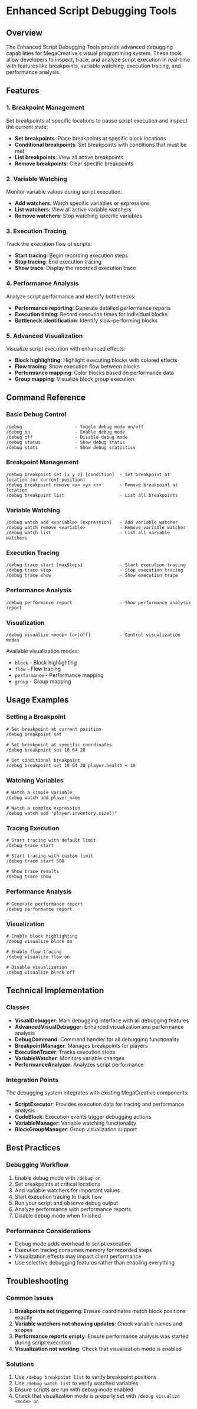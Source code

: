 # Enhanced Script Debugging Tools

## Overview

The Enhanced Script Debugging Tools provide advanced debugging capabilities for MegaCreative's visual programming system. These tools allow developers to inspect, trace, and analyze script execution in real-time with features like breakpoints, variable watching, execution tracing, and performance analysis.

## Features

### 1. Breakpoint Management

Set breakpoints at specific locations to pause script execution and inspect the current state:

- **Set breakpoints**: Place breakpoints at specific block locations
- **Conditional breakpoints**: Set breakpoints with conditions that must be met
- **List breakpoints**: View all active breakpoints
- **Remove breakpoints**: Clear specific breakpoints

### 2. Variable Watching

Monitor variable values during script execution:

- **Add watchers**: Watch specific variables or expressions
- **List watchers**: View all active variable watchers
- **Remove watchers**: Stop watching specific variables

### 3. Execution Tracing

Track the execution flow of scripts:

- **Start tracing**: Begin recording execution steps
- **Stop tracing**: End execution tracing
- **Show trace**: Display the recorded execution trace

### 4. Performance Analysis

Analyze script performance and identify bottlenecks:

- **Performance reporting**: Generate detailed performance reports
- **Execution timing**: Record execution times for individual blocks
- **Bottleneck identification**: Identify slow-performing blocks

### 5. Advanced Visualization

Visualize script execution with enhanced effects:

- **Block highlighting**: Highlight executing blocks with colored effects
- **Flow tracing**: Show execution flow between blocks
- **Performance mapping**: Color blocks based on performance data
- **Group mapping**: Visualize block group execution

## Command Reference

### Basic Debug Control

```
/debug                    - Toggle debug mode on/off
/debug on                 - Enable debug mode
/debug off                - Disable debug mode
/debug status             - Show debug status
/debug stats              - Show debug statistics
```

### Breakpoint Management

```
/debug breakpoint set [x y z] [condition]  - Set breakpoint at location (or current position)
/debug breakpoint remove <x> <y> <z>       - Remove breakpoint at location
/debug breakpoint list                     - List all breakpoints
```

### Variable Watching

```
/debug watch add <variable> [expression]   - Add variable watcher
/debug watch remove <variable>             - Remove variable watcher
/debug watch list                          - List all variable watchers
```

### Execution Tracing

```
/debug trace start [maxSteps]              - Start execution tracing
/debug trace stop                          - Stop execution tracing
/debug trace show                          - Show execution trace
```

### Performance Analysis

```
/debug performance report                  - Show performance analysis report
```

### Visualization

```
/debug visualize <mode> [on|off]           - Control visualization modes
```

Available visualization modes:
- `block` - Block highlighting
- `flow` - Flow tracing
- `performance` - Performance mapping
- `group` - Group mapping

## Usage Examples

### Setting a Breakpoint

```
# Set breakpoint at current position
/debug breakpoint set

# Set breakpoint at specific coordinates
/debug breakpoint set 10 64 20

# Set conditional breakpoint
/debug breakpoint set 10 64 20 player.health < 10
```

### Watching Variables

```
# Watch a simple variable
/debug watch add player_name

# Watch a complex expression
/debug watch add "player.inventory.size()"
```

### Tracing Execution

```
# Start tracing with default limit
/debug trace start

# Start tracing with custom limit
/debug trace start 500

# Show trace results
/debug trace show
```

### Performance Analysis

```
# Generate performance report
/debug performance report
```

### Visualization

```
# Enable block highlighting
/debug visualize block on

# Enable flow tracing
/debug visualize flow on

# Disable visualization
/debug visualize block off
```

## Technical Implementation

### Classes

- **VisualDebugger**: Main debugging interface with all debugging features
- **AdvancedVisualDebugger**: Enhanced visualization and performance analysis
- **DebugCommand**: Command handler for all debugging functionality
- **BreakpointManager**: Manages breakpoints for players
- **ExecutionTracer**: Tracks execution steps
- **VariableWatcher**: Monitors variable changes
- **PerformanceAnalyzer**: Analyzes script performance

### Integration Points

The debugging system integrates with existing MegaCreative components:

- **ScriptExecutor**: Provides execution data for tracing and performance analysis
- **CodeBlock**: Execution events trigger debugging actions
- **VariableManager**: Variable watching functionality
- **BlockGroupManager**: Group visualization support

## Best Practices

### Debugging Workflow

1. Enable debug mode with `/debug on`
2. Set breakpoints at critical locations
3. Add variable watchers for important values
4. Start execution tracing to track flow
5. Run your script and observe debug output
6. Analyze performance with performance reports
7. Disable debug mode when finished

### Performance Considerations

- Debug mode adds overhead to script execution
- Execution tracing consumes memory for recorded steps
- Visualization effects may impact client performance
- Use selective debugging features rather than enabling everything

## Troubleshooting

### Common Issues

1. **Breakpoints not triggering**: Ensure coordinates match block positions exactly
2. **Variable watchers not showing updates**: Check variable names and scopes
3. **Performance reports empty**: Ensure performance analysis was started during script execution
4. **Visualization not working**: Check that visualization mode is enabled

### Solutions

1. Use `/debug breakpoint list` to verify breakpoint positions
2. Use `/debug watch list` to verify watched variables
3. Ensure scripts are run with debug mode enabled
4. Check that visualization mode is properly set with `/debug visualize <mode> on`